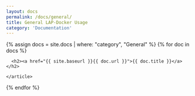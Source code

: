 ```yaml
---
layout: docs
permalink: /docs/general/
title: General LAP-Docker Usage
category: 'Documentation'
---
```


<div class="posts">
  {% assign docs = site.docs | where: "category", "General" %}
  {% for doc in docs %}
    <article class="post">

      <h2><a href="{{ site.baseurl }}{{ doc.url }}">{{ doc.title }}</a></h2>

    </article>
  {% endfor %}
</div>
